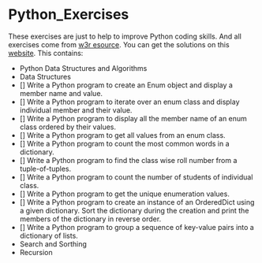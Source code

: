 # Python_Exercises
These exercises are just to help to improve Python coding skills. And all exercises come from [w3r esource](https://www.w3resource.com/python-exercises/). You can get the solutions on this [website](https://www.w3resource.com/python-exercises/).
This contains:
- Python Data Structures and Algorithms
 - Data Structures
  - [] Write a Python program to create an Enum object and display a member name and value.
  - [] Write a Python program to iterate over an enum class and display individual member and their value.
  - [] Write a Python program to display all the member name of an enum class ordered by their values.
  - [] Write a Python program to get all values from an enum class.
  - [] Write a Python program to count the most common words in a dictionary.
  - [] Write a Python program to find the class wise roll number from a tuple-of-tuples.
  - [] Write a Python program to count the number of students of individual class.
  - [] Write a Python program to get the unique enumeration values.
  - [] Write a Python program to create an instance of an OrderedDict using a given dictionary. Sort the dictionary during the creation and print the members of the dictionary in reverse order.
  - [] Write a Python program to group a sequence of key-value pairs into a dictionary of lists.
 - Search and Sorthing
 - Recursion
